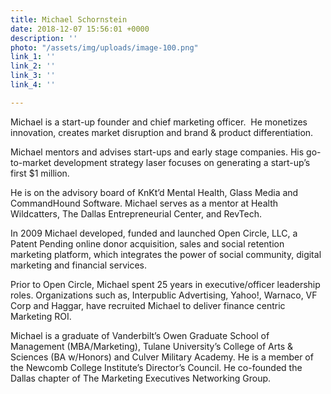 ```yaml
---
title: Michael Schornstein
date: 2018-12-07 15:56:01 +0000
description: ''
photo: "/assets/img/uploads/image-100.png"
link_1: ''
link_2: ''
link_3: ''
link_4: ''

---
```

Michael is a start-up founder and chief marketing officer.  He monetizes innovation, creates market disruption and brand & product differentiation.

Michael mentors and advises start-ups and early stage companies. His go-to-market development strategy laser focuses on generating a start-up’s first $1 million.

He is on the advisory board of KnKt’d Mental Health, Glass Media and CommandHound Software. Michael serves as a mentor at Health Wildcatters, The Dallas Entrepreneurial Center, and RevTech.

In 2009 Michael developed, funded and launched Open Circle, LLC, a Patent Pending online donor acquisition, sales and social retention marketing platform, which integrates the power of social community, digital marketing and financial services.

Prior to Open Circle, Michael spent 25 years in executive/officer leadership roles. Organizations such as, Interpublic Advertising, Yahoo!, Warnaco, VF Corp and Haggar, have recruited Michael to deliver finance centric Marketing ROI.

Michael is a graduate of Vanderbilt’s Owen Graduate School of Management (MBA/Marketing), Tulane University’s College of Arts & Sciences (BA w/Honors) and Culver Military Academy. He is a member of the Newcomb College Institute’s Director’s Council. He co-founded the Dallas chapter of The Marketing Executives Networking Group.